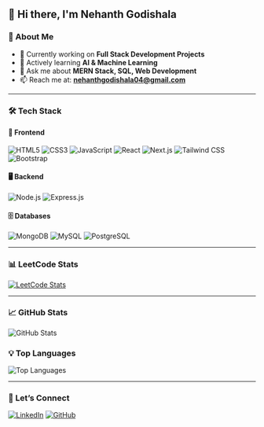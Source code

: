 ## 👋 Hi there, I'm Nehanth Godishala

### 🚀 About Me
- 🔭 Currently working on **Full Stack Development Projects**
- 🌱 Actively learning **AI & Machine Learning**
- 💬 Ask me about **MERN Stack, SQL, Web Development**
- 📫 Reach me at: **nehanthgodishala04@gmail.com**

---

### 🛠️ Tech Stack

#### 🚧 Frontend
![HTML5](https://img.shields.io/badge/HTML5-E34F26?style=for-the-badge&logo=html5&logoColor=white)
![CSS3](https://img.shields.io/badge/CSS3-1572B6?style=for-the-badge&logo=css3&logoColor=white)
![JavaScript](https://img.shields.io/badge/JavaScript-F7DF1E?style=for-the-badge&logo=javascript&logoColor=black)
![React](https://img.shields.io/badge/React-61DAFB?style=for-the-badge&logo=react&logoColor=black)
![Next.js](https://img.shields.io/badge/Next.js-000000?style=for-the-badge&logo=next.js&logoColor=white)
![Tailwind CSS](https://img.shields.io/badge/TailwindCSS-06B6D4?style=for-the-badge&logo=tailwindcss&logoColor=white)
![Bootstrap](https://img.shields.io/badge/Bootstrap-7952B3?style=for-the-badge&logo=bootstrap&logoColor=white)

#### 🖥 Backend
![Node.js](https://img.shields.io/badge/Node.js-339933?style=for-the-badge&logo=node.js&logoColor=white)
![Express.js](https://img.shields.io/badge/Express.js-000000?style=for-the-badge&logo=express&logoColor=white)

#### 🗄️ Databases
![MongoDB](https://img.shields.io/badge/MongoDB-47A248?style=for-the-badge&logo=mongodb&logoColor=white)
![MySQL](https://img.shields.io/badge/MySQL-4479A1?style=for-the-badge&logo=mysql&logoColor=white)
![PostgreSQL](https://img.shields.io/badge/PostgreSQL-336791?style=for-the-badge&logo=postgresql&logoColor=white)

---

### 📊 LeetCode Stats
[![LeetCode Stats](https://leetcard.jacoblin.cool/Nehanth04?theme=dark&font=Karma)](https://leetcode.com/Nehanth04/)

---

### 📈 GitHub Stats
![GitHub Stats](https://github-readme-stats.vercel.app/api?username=Nehanth04&show_icons=true&theme=radical)

### 💡 Top Languages
![Top Languages](https://github-readme-stats.vercel.app/api/top-langs/?username=Nehanth04&layout=compact&theme=radical)

---

### 🤝 Let’s Connect
[![LinkedIn](https://img.shields.io/badge/LinkedIn-0A66C2?style=for-the-badge&logo=linkedin&logoColor=white)](https://linkedin.com/in/yourprofile)
[![GitHub](https://img.shields.io/badge/GitHub-181717?style=for-the-badge&logo=github&logoColor=white)](https://github.com/Nehanth04)
